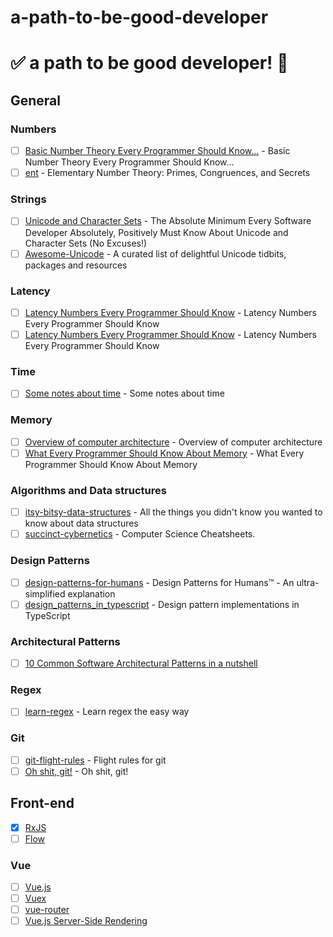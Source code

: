 # a-path-to-be-good-developer

# ✅ a path to be good developer! 🚀

## General

### Numbers

- [ ] [Basic Number Theory Every Programmer Should Know...](https://www.codechef.com/wiki/tutorial-number-theory/) - Basic Number Theory Every Programmer Should Know...
- [ ] [ent](https://github.com/williamstein/ent) - Elementary Number Theory: Primes, Congruences, and Secrets

### Strings

- [ ] [Unicode and Character Sets](https://www.joelonsoftware.com/2003/10/08/the-absolute-minimum-every-software-developer-absolutely-positively-must-know-about-unicode-and-character-sets-no-excuses/) - The Absolute Minimum Every Software Developer Absolutely, Positively Must Know About Unicode and Character Sets (No Excuses!)
- [ ] [Awesome-Unicode](https://github.com/jagracey/Awesome-Unicode) - A curated list of delightful Unicode tidbits, packages and resources

### Latency

- [ ] [Latency Numbers Every Programmer Should Know](https://gist.github.com/jboner/2841832) - Latency Numbers Every Programmer Should Know
- [ ] [Latency Numbers Every Programmer Should Know](https://people.eecs.berkeley.edu/~rcs/research/interactive_latency.html) - Latency Numbers Every Programmer Should Know

### Time

- [ ] [Some notes about time](https://unix4lyfe.org/time/) - Some notes about time

### Memory

- [ ] [Overview of computer architecture](https://github.com/gyuho/learn/tree/master/doc/overview_of_computer_architecture) - Overview of computer architecture
- [ ] [What Every Programmer Should Know About Memory](https://people.freebsd.org/~lstewart/articles/cpumemory.pdf) - What Every Programmer Should Know About Memory

### Algorithms and Data structures

- [ ] [itsy-bitsy-data-structures](https://github.com/jamiebuilds/itsy-bitsy-data-structures) - All the things you didn't know you wanted to know about data structures
- [ ] [succinct-cybernetics](https://github.com/espadrine/succinct-cybernetics) - Computer Science Cheatsheets.

### Design Patterns

- [ ] [design-patterns-for-humans](https://github.com/kamranahmedse/design-patterns-for-humans) - Design Patterns for Humans™ - An ultra-simplified explanation
- [ ] [design_patterns_in_typescript](https://github.com/torokmark/design_patterns_in_typescript) - Design pattern implementations in TypeScript

### Architectural Patterns

- [ ] [10 Common Software Architectural Patterns in a nutshell](https://towardsdatascience.com/10-common-software-architectural-patterns-in-a-nutshell-a0b47a1e9013)

### Regex

- [ ] [learn-regex](https://github.com/zeeshanu/learn-regex) - Learn regex the easy way

### Git

- [ ] [git-flight-rules](https://github.com/k88hudson/git-flight-rules) - Flight rules for git
- [ ] [Oh shit, git!](http://ohshitgit.com/) - Oh shit, git!

## Front-end

- [X] [RxJS](http://reactivex.io/rxjs/manual/index.html)
- [ ] [Flow](https://flow.org/en/)

### Vue

- [ ] [Vue.js](https://vuejs.org/v2/guide/)
- [ ] [Vuex](https://vuex.vuejs.org/en/)
- [ ] [vue-router](https://router.vuejs.org/en/)
- [ ] [Vue.js Server-Side Rendering](https://ssr.vuejs.org/en/)
